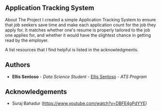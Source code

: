 ## Application Tracking System
About The Project
I created a simple Application Tracking System to ensure that job seekers save time and make each application count for
the job they apply for. It matches whether one's resume is properly tailored to the job one applies for, and whether
it would have the slightest chance in getting read by the employer.

A list resources that I find helpful is listed in the acknowledgments.
## Authors

* **Ellis Sentoso** - *Data Science Student* - [Ellis Sentoso](https://github.com/ellissentoso) - *ATS Program*

## Acknowledgements

* Suraj Bahadur (https://www.youtube.com/watch?v=DBFE4gPdYYE)
